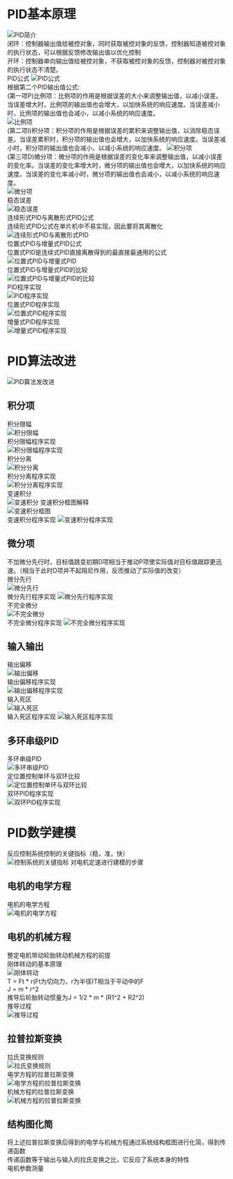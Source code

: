 # PID基本原理 #
![PID简介](img/PID简介.png)  
闭环：控制器输出值给被控对象，同时获取被控对象的反馈，控制器知道被控对象的执行状态，可以根据反馈修改输出值以优化控制  
开环：控制器单向输出值给被控对象，不获取被控对象的反馈，控制器对被控对象的执行状态不清楚。   
PID公式
![PID公式](img/PID公式.png)   
根据第二个PID输出值公式:   
(第一项P)比例项：比例项的作用是根据误差的大小来调整输出值，以减小误差。当误差增大时，比例项的输出值也会增大，以加快系统的响应速度。当误差减小时，比例项的输出值也会减小，以减小系统的响应速度。   
![比例项](img/比例项.png)   
(第二项I)积分项：积分项的作用是根据误差的累积来调整输出值，以消除稳态误差。当误差累积时，积分项的输出值也会增大，以加快系统的响应速度。当误差减小时，积分项的输出值也会减小，以减小系统的响应速度。 
![积分项](img/积分项.png)  
(第三项D)微分项：微分项的作用是根据误差的变化率来调整输出值，以减小误差的变化率。当误差的变化率增大时，微分项的输出值也会增大，以加快系统的响应速度。当误差的变化率减小时，微分项的输出值也会减小，以减小系统的响应速度。   
![微分项](img/微分项.png)  
稳态误差   
![稳态误差](img/稳态误差.png)   
连续形式PID与离散形式PID公式   
连续形式PID公式在单片机中不易实现，因此要将其离散化   
![连续形式PID与离散形式PID](img/连续形式PID与离散形式PID.png)   
位置式PID与增量式PID公式   
位置式PID是连续式PID直接离散得到的最直接最通用的公式   
![位置式PID与增量式PID](img/位置式PID与增量式PID.png)   
位置式PID与增量式PID的比较   
![位置式PID与增量式PID的比较](img/位置式PID与增量式PID的比较.png)   
PID程序实现  
![PID程序实现](img/PID程序实现.png)   
位置式PID程序实现   
![位置式PID程序实现](img/位置式PID程序实现.png)   
增量式PID程序实现   
![增量式PID程序实现](img/增量式PID程序实现.png)   
# PID算法改进 #   
![PID算法发改进](img/PID算法改进.png)   
## 积分项 ##  
积分限幅   
![积分限幅](img/积分限幅.png)   
积分限幅程序实现   
![积分限幅程序实现](img/积分限幅程序实现.png)  
积分分离     
![积分分离](img/积分分离.png)   
积分分离程序实现   
![积分分离程序实现](img/积分分离程序实现.png)   
变速积分   
![变速积分](img/变速积分.png)
变速积分框图解释  
![变速积分框图](img/变速积分框图.png)   
变速积分程序实现
![变速积分程序实现](img/变速积分程序实现.png)  
## 微分项 ##  
不加微分先行时，目标值跳变初期D项相当于推动P项使实际值对目标值跟踪更迅速。（相当于此时D项并不起阻尼作用，反而推动了实际值的改变）  
微分先行  
![微分先行](img/微分先行.png)   
微分先行程序实现
![微分先行程序实现](img/微分先行程序实现.png)  
不完全微分   
![不完全微分](img/不完全微分.png)   
不完全微分程序实现
![不完全微分程序实现](img/不完全微分程序实现.png)   
## 输入输出 ##   
输出偏移  
![输出偏移](img/输出偏移.png)  
输出偏移程序实现  
![输出偏移程序实现](img/输出偏移程序实现.png)  
输入死区  
![输入死区](img/输入死区.png)  
输入死区程序实现
![输入死区程序实现](img/输入死区程序实现.png)    
## 多环串级PID ##    
多环串级PID   
![多环串级PID](img/多环串级PID.png)     
定位置控制单环与双环比较   
![定位置控制单环与双环比较](img/定位置控制单环与双环比较.png)     
双环PID程序实现   
![双环PID程序实现](img/双环PID程序实现.png)    
# PID数学建模 #    
反应控制系统控制的关键指标（稳，准，快）    
![控制系统的关键指标](img/控制系统的关键指标.png)
对电机定速进行建模的步骤   
## 电机的电学方程     
电机的电学方程   
![电机的电学方程](img/电机的电学方程.png)     
## 电机的机械方程   
整定电机带动轮胎转动机械方程的前提   
刚体转动的基本原理     
![刚体转动](img/刚体转动.png)    
T = Ft * r(Ft为切向力，r为半径)T相当于平动中的F     
J = m * r^2     
推导后轮胎转动惯量为J = 1/2 * m * (R1^2 + R2^2)    
推导过程   
![推导过程](img/推导过程.png)    
## 拉普拉斯变换   
拉氏变换规则    
![拉氏变换规则](img/拉氏变换规则.png)     
电学方程的拉普拉斯变换   
![电学方程的拉普拉斯变换](img/电学方程的拉普拉斯变换.png)   
机械方程的拉普拉斯变换   
![机械方程的拉普拉斯变换](img/机械方程的拉普拉斯变换.png)   
## 结构图化简   
将上述拉普拉斯变换后得到的电学与机械方程通过系统结构框图进行化简，得到传递函数   
传递函数等于输出与输入的拉氏变换之比，它反应了系统本身的特性    
电机参数测量   
